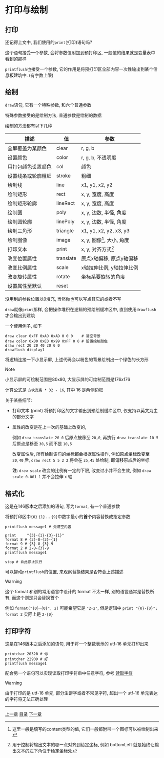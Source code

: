 # 打印与绘制

打印
---
还记得上文中, 我们使用的`print`(打印)语句吗?

这个语句接受一个参数, 会将参数值附加到预打印区, 一般值的结果就是变量表中看到的那样

`printflush`也接受一个参数, 它的作用是将预打印区全部内容一次性输出到某个信息板建筑中.
(有字数上限)


绘制
---
`draw`语句, 它有一个特殊参数, 和六个普通参数

特殊参数接受的是绘制方法, 普通参数是绘制的数据

绘制的方法都有以下几种

| 描述               | 值        | 参数                       |
| ---                | ---       | ---                        |
| 全屏覆盖为某颜色   | clear     | r, g, b                    |
| 设置颜色           | color     | r, g, b, 不透明度          |
| 用打包颜色设置颜色 | col       | 颜色                       |
| 设置线条或轮廓粗细 | stroke    | 粗细                       |
| 绘制线             | line      | x1, y1, x2, y2             |
| 绘制矩形           | rect      | x, y, 宽度, 高度           |
| 绘制矩形轮廓       | lineRect  | x, y, 宽度, 高度           |
| 绘制圆             | poly      | x, y, 边数, 半径, 角度     |
| 绘制圆轮廓         | linePoly  | x, y, 边数, 半径, 角度     |
| 绘制三角形         | triangle  | x1, y1, x2, y2, x3, y3     |
| 绘制图像           | image     | x, y, 图像[^1], 大小, 角度 |
| 打印文本           | print     | x, y, 对齐方式[^2]         |
| 改变位置属性       | translate | 原点x轴偏移, 原点y轴偏移   |
| 改变比例属性       | scale     | x轴拉伸比例, y轴拉伸比例   |
| 改变旋转属性       | rotate    | 坐标系要旋转的角度         |
| 设置属性至默认     | reset     |                            |


没用到的参数位置以0填充, 当然你也可以写点其它的或者不写

`draw`就像`print`那样, 会把操作堆积在逻辑的预绘制缓冲区中,
直到使用`drawflush`才会输出到建筑

一个使用例子, 如下

```gas
draw clear 0xFF 0xAD 0xAD 0 0 0    # 清空背景
draw color 0x80 0xED 0x99 0xFF 0 0 # 设置绘制颜色
draw rect 20 20 40 20 0 0
drawflush display1
```

将逻辑连接一下小显示屏, 上述代码会以粉色的背景绘制出一个绿色的长方形

> [!NOTE]
> 小显示屏的可绘制范围是80x80, 大显示屏的可绘制范围是176x176
>
> 计算公式是 `方块宽高 * 32 - 16`, 其中 16 是两侧边框

关于某些细节:

- 打印文本 (print) 将预打印区的文字输出到预绘制缓冲区中,
  仅支持以英文为主的部分文字

- 属性的改变是在上一次的基础上改变的,

  例如 `draw translate 20 0` 后原点被移至 `20,0`,
  再执行 `draw translate 10 5` 后原点是移至 `30,5` 而不是 `10,5`

  改变属性后, 所有绘制语句的坐标都会根据属性操作,
  例如原点坐标改变至 `20,40` 后,
  `draw rect 5 5 2 2` 将会在 `25,45` 处绘制, 即偏移原点后的坐标

  **注**: `draw scale` 改变的比例有一定的下限, 改变过小并不会生效,
  例如 `draw scale 0.001 1` 并不会拉伸 x 轴


格式化
---
这是在146版本之后添加的语句, 写为`format`, 有一个普通参数

将预打印区中`{0}` `{1}` ... `{9}`中数字最小的**首个**内容替换成指定参数

```gas
printflush message1 # 先清空内容

print     "{3}-{1}-{3}-{1}"
format 8 # {3}-8-{3}-{1}
format 9 # {3}-8-{3}-9
format 2 # 2-8-{3}-9
printflush message1

stop # 自此停止执行
```

可以挪动`printflush`的位置, 来观察替换结果是否符合上述描述

> [!WARNING]
> 这个 format 和别的常用语言中设计的 format 不太一样,
> 别的语言通常是替换所有, 而这个则是只会替换首个
>
> 例如 `format("{0}-{0}", 2)` 可能希望它是 `"2-2"`,
> 但是逻辑中 `print "{0}-{0}"; format 2` 实际上是 `2-{0}`


打印字符
---
这是在146版本之后添加的语句, 用于将一个整数表示的 utf-16 单元打印出来

```gas
printchar 20320 # 你
printchar 22909 # 好
printflush message1
```

配合另一个语句可以实现读取打印字符串中任意字符,
参考 [读取字符](./11-read-and-write-of-memory.md#读取字符单元)

> [!WARNING]
> 由于打印的是 utf-16 单元, 部分生僻字或者不常见字符,
> 超出一个 utf-16 单元表达的字符将无法正确处理


[^1]: 这里一般是填写的content类型的值, 它们一般都附带一个图标可以被绘制出来

[^2]: 用于控制将输出文本的哪一点对齐到给定坐标,
      例如 bottomLeft 就是始终让输出文本的左下角位于给定坐标处


---
[上一章](./06-env-vars.md)
[目录](./README.md)
[下一章](./08-getlink.md)
